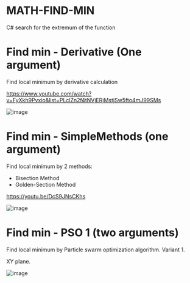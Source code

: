 # MATH-FIND-MIN
 C# search for the extremum of the function

# Find min - Derivative (One argument)

Find local minimum by derivative calculation

https://www.youtube.com/watch?v=FyXkh9Pvxio&list=PLclZn2f4tNVjERjMstjSw5fto4mJ99SMs

![image](https://github.com/tltrus/MATH/assets/77125487/8fb1ac33-c5a3-43c3-b543-35d50610a803)


# Find min - SimpleMethods (one argument)

Find local minimum by 2 methods:
- Bisection Method
- Golden-Section Method

https://youtu.be/DcS9JNsCKhs

![image](https://github.com/tltrus/MATH-FIND-MIN/assets/77125487/bbc8f6e3-0edd-4f07-899a-46cd079d5e72)


# Find min - PSO 1 (two arguments)

Find local minimum by Particle swarm optimization algorithm.
Variant 1.

XY plane.

![image](https://github.com/tltrus/MATH-FIND-MIN/assets/77125487/819b28ce-4090-41b7-8ab4-d945066bc577)
